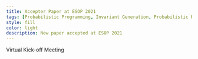 ```yaml
---
title: Accepter Paper at ESOP 2021
tags: [Probabilistic Programming, Invariant Generation, Probabilistic Program Termination, Martingale Theory] 
style: fill
color: light
description: New paper accepted at ESOP 2021   
---
```



Virtual Kick-off Meeting   

